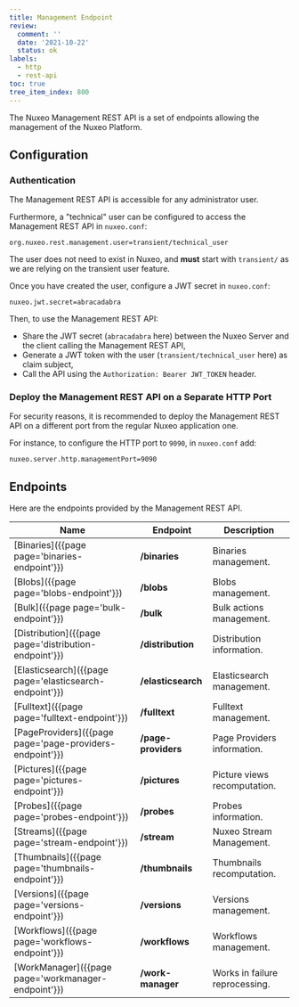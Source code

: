 ```yaml
---
title: Management Endpoint
review:
  comment: ''
  date: '2021-10-22'
  status: ok
labels:
  - http
  - rest-api
toc: true
tree_item_index: 800
---
```


The Nuxeo Management REST API is a set of endpoints allowing the management of the Nuxeo Platform.

## Configuration

### Authentication

The Management REST API is accessible for any administrator user.

Furthermore, a "technical" user can be configured to access the Management REST API in `nuxeo.conf`:

```
org.nuxeo.rest.management.user=transient/technical_user
```

The user does not need to exist in Nuxeo, and **must** start with `transient/` as we are relying on the transient user feature.

Once you have created the user, configure a JWT secret in `nuxeo.conf`:

```
nuxeo.jwt.secret=abracadabra
```

Then, to use the Management REST API:

- Share the JWT secret (`abracadabra` here) between the Nuxeo Server and the client calling the Management REST API,
- Generate a JWT token with the user (`transient/technical_user` here) as claim subject,
- Call the API using the `Authorization: Bearer JWT_TOKEN` header.

### Deploy the Management REST API on a Separate HTTP Port

For security reasons, it is recommended to deploy the Management REST API on a different port from the regular Nuxeo application one.

For instance, to configure the HTTP port to `9090`, in `nuxeo.conf` add:

```
nuxeo.server.http.managementPort=9090
```

## Endpoints

Here are the endpoints provided by the Management REST API.

| Name                                                       | Endpoint             | Description                    |
|------------------------------------------------------------|----------------------|--------------------------------|
| [Binaries]({{page page='binaries-endpoint'}})              | **/binaries**        | Binaries management.           |
| [Blobs]({{page page='blobs-endpoint'}})                    | **/blobs**           | Blobs management.              |
| [Bulk]({{page page='bulk-endpoint'}})                      | **/bulk**            | Bulk actions management.       |
| [Distribution]({{page page='distribution-endpoint'}})      | **/distribution**    | Distribution information.      |
| [Elasticsearch]({{page page='elasticsearch-endpoint'}})    | **/elasticsearch**   | Elasticsearch management.      |
| [Fulltext]({{page page='fulltext-endpoint'}})              | **/fulltext**        | Fulltext management.           |
| [PageProviders]({{page page='page-providers-endpoint'}})   | **/page-providers**  | Page Providers information.    |
| [Pictures]({{page page='pictures-endpoint'}})              | **/pictures**        | Picture views recomputation.   |
| [Probes]({{page page='probes-endpoint'}})                  | **/probes**          | Probes information.            |
| [Streams]({{page page='stream-endpoint'}})                 | **/stream**          | Nuxeo Stream Management.       |
| [Thumbnails]({{page page='thumbnails-endpoint'}})          | **/thumbnails**      | Thumbnails recomputation.      |
| [Versions]({{page page='versions-endpoint'}})              | **/versions**        | Versions management.           |
| [Workflows]({{page page='workflows-endpoint'}})            | **/workflows**       | Workflows management.          |
| [WorkManager]({{page page='workmanager-endpoint'}})        | **/work-manager**    | Works in failure reprocessing. |
